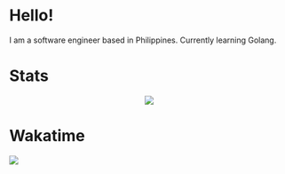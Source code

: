 # Hello!

I am a software engineer based in Philippines.
Currently learning Golang.

# Stats
<p align="center">
  <img src="https://github-readme-streak-stats.herokuapp.com/?user=laureanray&theme=black-ice&hide_border=true&stroke=0000&background=181818"/>
</p>

# Wakatime
<a href="https://wakatime.com"><img src="https://wakatime.com/share/@laureanray/efa36f65-cf10-4f7b-84f8-a50887c47453.png" /></a>
